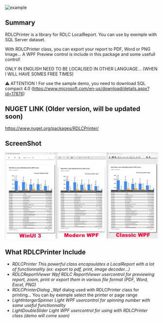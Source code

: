 ![example](Logo.png?raw=true)

## Summary

RDLCPrinter is a library for RDLC LocalReport. You can use by exemple with SQL Server dataset.

With RDLCPrinter class, you can export your report to PDF, Word or PNG Image... A WPF Preview control is include in this package and some usefull control!

ONLY IN ENGLISH NEED TO BE LOCALISED IN OTHER LANGUAGE... (WHEN I WILL HAVE SOMES FREE TIMES)

⚠ ATTENTION ! For use the sample demo, you need to download SQL compact 4.0 (https://www.microsoft.com/en-us/download/details.aspx?id=17876)

## NUGET LINK (Older version, will be updated soon)
https://www.nuget.org/packages/RDLCPrinter/

## ScreenShot
![example](RDLCPrinterDemo.png?raw=true)

## What RDLCPrinter Include
* *RDLCPrinter* _This powerful class encapsulates a LocalReport with a lot of functionnality (ex: export to pdf, print, image decoder...)_
* *RDLCReportViewer* _Wpf RDLC ReportViewer usercontrol for previewing report, zoom, print or export them in various file format (PDF, Word, Excel, PNG)_
* *RDLCPrinterDialog* _Wpf dialog used with RDLCPrinter class for printing... You can by exemple select the printer or page range
* *LightIntergerSpinner* _Light WPF usercontrol for spinning number with some useful functionnality_
* *LightDoubleSlider* _Light WPF usercontrol for using with RDLCPrinter class *(demo will come soon)*_

